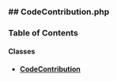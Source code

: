 



### ## CodeContribution.php













### Table of Contents




#### Classes
- **[CodeContribution](../classes/Drupal-ct-manager-Data-CodeContribution.md)**














